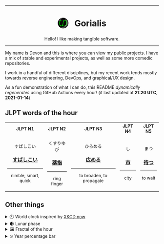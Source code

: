 ***

<h1 align="center">
<sub>
    <img src="readme/resources/avatar.png" height="36">
</sub>
&nbsp;
Gorialis
</h1>
<p align="center">
Hello! I like making tangible software.
</p>

***

My name is Devon and this is where you can view my public projects. I have a mix of stable and experimental projects, as well as some more comedic repositories.

I work in a handful of different disciplines, but my recent work tends mostly towards reverse engineering, DevOps, and graphical/UX design.

As a fun demonstration of what I can do, this README *dynamically regenerates* using GitHub Actions every hour! (it last updated at **21:20 UTC, 2021-01-14**)

<h2>JLPT words of the hour</h2>
<table>
    <tr>
        <th>JLPT N1</th>
        <th>JLPT N2</th>
        <th>JLPT N3</th>
        <th>JLPT N4</th>
        <th>JLPT N5</th>
    </tr>
    <tr>
        <td>
            <p align="center">すばしこい</p>
            <h3 align="center"><b><a href="https://jisho.org/search/%E3%81%99%E3%81%B0%E3%81%97%E3%81%93%E3%81%84">すばしこい</a></b></h3>
            <hr>
            <p align="center">nimble,<wbr> smart,<wbr> quick</p>
        </td>
        <td>
            <p align="center">くすりゆび</p>
            <h3 align="center"><b><a href="https://jisho.org/search/%E8%96%AC%E6%8C%87">薬指</a></b></h3>
            <hr>
            <p align="center">ring finger</p>
        </td>
        <td>
            <p align="center">ひろめる</p>
            <h3 align="center"><b><a href="https://jisho.org/search/%E5%BA%83%E3%82%81%E3%82%8B">広める</a></b></h3>
            <hr>
            <p align="center">to broaden,<wbr> to propagate</p>
        </td>
        <td>
            <p align="center">し</p>
            <h3 align="center"><b><a href="https://jisho.org/search/%E5%B8%82">市</a></b></h3>
            <hr>
            <p align="center">city</p>
        </td>
        <td>
            <p align="center">まつ</p>
            <h3 align="center"><b><a href="https://jisho.org/search/%E5%BE%85%E3%81%A4">待つ</a></b></h3>
            <hr>
            <p align="center">to wait</p>
        </td>
    </tr>
</table>

<h2>Other things</h2>
<details>
<summary>🕘  World clock inspired by <a href="https://xkcd.com/now">XKCD now</a></summary>

> <img src="generated/now.png" width="512">

</details>
<details>
<summary>🌒 Lunar phase</summary>

The moon is approximately 7.73% through its phase (Waxing Crescent).

</details>
<details>
<summary>&#x1f5bc; Fractal of the hour</summary>

> <img src="generated/fractal.png" width="512">

</details>
<details>
<summary>&#x23f2; Year percentage bar</summary>
<pre><code>2021 [▁▁▁▁▁▁▁▁▁▁▁▁▁▁▁▁▁▁▁▁] 3.81%</code></pre>
</details>

